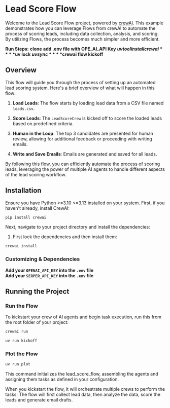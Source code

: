 # Lead Score Flow

Welcome to the Lead Score Flow project, powered by [crewAI](https://crewai.com). This example demonstrates how you can leverage Flows from crewAI to automate the process of scoring leads, including data collection, analysis, and scoring. By utilizing Flows, the process becomes much simpler and more efficient.

**Run Steps:**
**clone**
**add .env file with OPE_AI_API Key**
**$uv tool install crewai**
**$uv lock**
**$uv sync**
**$crewai flow kickoff**


## Overview

This flow will guide you through the process of setting up an automated lead scoring system. Here's a brief overview of what will happen in this flow:

1. **Load Leads**: The flow starts by loading lead data from a CSV file named `leads.csv`.

2. **Score Leads**: The `LeadScoreCrew` is kicked off to score the loaded leads based on predefined criteria.

3. **Human in the Loop**: The top 3 candidates are presented for human review, allowing for additional feedback or proceeding with writing emails.

4. **Write and Save Emails**: Emails are generated and saved for all leads.

By following this flow, you can efficiently automate the process of scoring leads, leveraging the power of multiple AI agents to handle different aspects of the lead scoring workflow.

## Installation

Ensure you have Python >=3.10 <=3.13 installed on your system. First, if you haven't already, install CrewAI:

```bash
pip install crewai
```

Next, navigate to your project directory and install the dependencies:

1. First lock the dependencies and then install them:

```bash
crewai install
```

### Customizing & Dependencies

**Add your `OPENAI_API_KEY` into the `.env` file**  
**Add your `SERPER_API_KEY` into the `.env` file**


## Running the Project

### Run the Flow

To kickstart your crew of AI agents and begin task execution, run this from the root folder of your project:

```bash
crewai run
```
```bash
uv run kickoff
```
### Plot the Flow

```bash
uv run plot
```

This command initializes the lead_score_flow, assembling the agents and assigning them tasks as defined in your configuration.

When you kickstart the flow, it will orchestrate multiple crews to perform the tasks. The flow will first collect lead data, then analyze the data, score the leads and generate email drafts.


